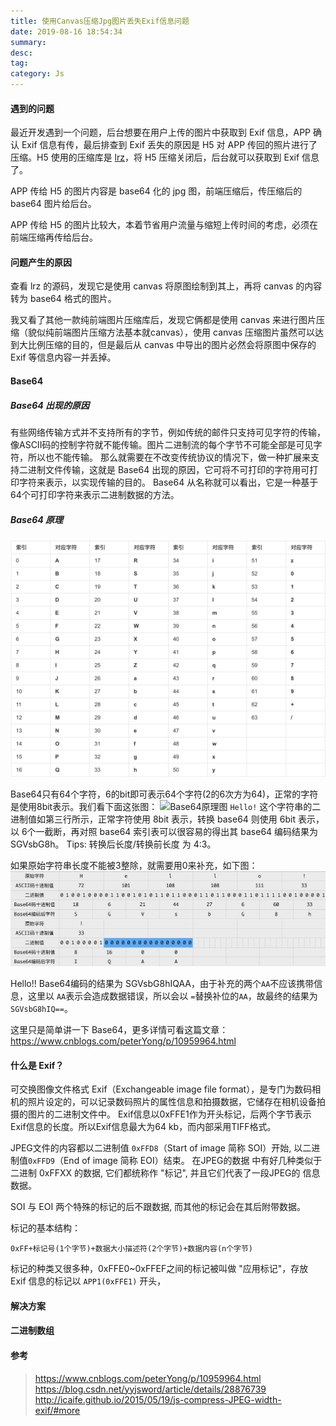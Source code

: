 ```yaml
---
title: 使用Canvas压缩Jpg图片丢失Exif信息问题
date: 2019-08-16 18:54:34
summary: 
desc: 
tag: 
category: Js
---
```

#### 遇到的问题
最近开发遇到一个问题，后台想要在用户上传的图片中获取到 Exif 信息，APP 确认 Exif 信息有传，最后排查到 Exif 丢失的原因是 H5 对 APP 传回的照片进行了压缩。H5 使用的压缩库是 [lrz](https://github.com/think2011/localResizeIMG)，将 H5 压缩关闭后，后台就可以获取到 Exif 信息了。

APP 传给 H5 的图片内容是 base64 化的 jpg 图，前端压缩后，传压缩后的 base64 图片给后台。

APP 传给 H5 的图片比较大，本着节省用户流量与缩短上传时间的考虑，必须在前端压缩再传给后台。

#### 问题产生的原因
查看 lrz 的源码，发现它是使用 canvas 将原图绘制到其上，再将 canvas 的内容转为 base64 格式的图片。

我又看了其他一款纯前端图片压缩库后，发现它俩都是使用 canvas 来进行图片压缩（貌似纯前端图片压缩方法基本就canvas），使用 canvas 压缩图片虽然可以达到大比例压缩的目的，但是最后从 canvas 中导出的图片必然会将原图中保存的 Exif 等信息内容一并丢掉。

#### Base64
##### Base64 出现的原因
有些网络传输方式并不支持所有的字节，例如传统的邮件只支持可见字符的传输，像ASCII码的控制字符就不能传输。图片二进制流的每个字节不可能全部是可见字符，所以也不能传输。
那么就需要在不改变传统协议的情况下，做一种扩展来支持二进制文件传输，这就是 Base64 出现的原因，它可将不可打印的字符用可打印字符来表示，以实现传输的目的。
Base64 从名称就可以看出，它是一种基于64个可打印字符来表示二进制数据的方法。

##### Base64 原理
![Base64索引表](https://raw.githubusercontent.com/hbxywdk/hexo-blog/master/assets/2019-08/base64index.png)

Base64只有64个字符，6的bit即可表示64个字符(2的6次方为64)，正常的字符是使用8bit表示。我们看下面这张图：
![Base64原理图](https://raw.githubusercontent.com/hbxywdk/hexo-blog/master/assets/2019-08/base64-1.jp)
`Hello!` 这个字符串的二进制值如第三行所示，正常字符使用 8bit 表示，转换 base64 则使用 6bit 表示，以 6个一截断，再对照 base64 索引表可以很容易的得出其 base64 编码结果为 SGVsbG8h。
Tips: 转换后长度/转换前长度 为 4:3。

如果原始字符串长度不能被3整除，就需要用0来补充，如下图：
![Base64补位](https://raw.githubusercontent.com/hbxywdk/hexo-blog/master/assets/2019-08/base64-2.jpg)

Hello!! Base64编码的结果为 SGVsbG8hIQAA，由于补充的两个`AA`不应该携带信息，这里以
`AA`表示会造成数据错误，所以会以 `=`替换补位的`AA`，故最终的结果为 `SGVsbG8hIQ==`。

这里只是简单讲一下 Base64，更多详情可看这篇文章：https://www.cnblogs.com/peterYong/p/10959964.html

#### 什么是 Exif？
可交换图像文件格式 Exif（Exchangeable image file format），是专门为数码相机的照片设定的，可以记录数码照片的属性信息和拍摄数据，它储存在相机设备拍摄的图片的二进制文件中。
Exif信息以0xFFE1作为开头标记，后两个字节表示Exif信息的长度。所以Exif信息最大为64 kb，而内部采用TIFF格式。

JPEG文件的内容都以二进制值 `0xFFD8`（Start of image 简称 SOI）开始, 以二进制值`0xFFD9`（End of image 简称 EOI）结束。 在JPEG的数据 中有好几种类似于二进制 0xFFXX 的数据, 它们都统称作 "标记", 并且它们代表了一段JPEG的 信息数据。

SOI 与 EOI 两个特殊的标记的后不跟数据, 而其他的标记会在其后附带数据。

标记的基本结构：
```
0xFF+标记号(1个字节)+数据大小描述符(2个字节)+数据内容(n个字节)
```
标记的种类又很多种，0xFFE0~0xFFEF之间的标记被叫做 "应用标记"，存放 Exif 信息的标记以 `APP1(0xFFE1)` 开头，

#### 解决方案

#### 二进制数组

#### 参考
> https://www.cnblogs.com/peterYong/p/10959964.html
> https://blog.csdn.net/yyjsword/article/details/28876739
> http://icaife.github.io/2015/05/19/js-compress-JPEG-width-exif/#more

